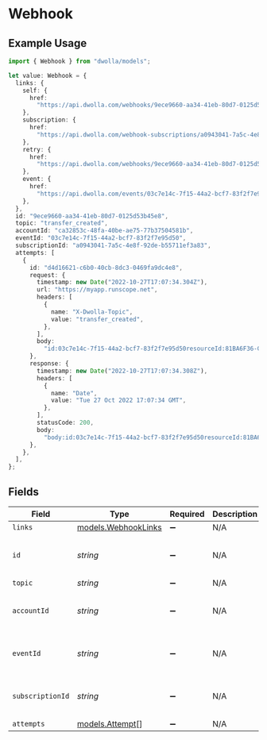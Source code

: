 # Webhook

## Example Usage

```typescript
import { Webhook } from "dwolla/models";

let value: Webhook = {
  links: {
    self: {
      href:
        "https://api.dwolla.com/webhooks/9ece9660-aa34-41eb-80d7-0125d53b45e8",
    },
    subscription: {
      href:
        "https://api.dwolla.com/webhook-subscriptions/a0943041-7a5c-4e8f-92de-b55711ef3a83",
    },
    retry: {
      href:
        "https://api.dwolla.com/webhooks/9ece9660-aa34-41eb-80d7-0125d53b45e8/retries",
    },
    event: {
      href:
        "https://api.dwolla.com/events/03c7e14c-7f15-44a2-bcf7-83f2f7e95d50",
    },
  },
  id: "9ece9660-aa34-41eb-80d7-0125d53b45e8",
  topic: "transfer_created",
  accountId: "ca32853c-48fa-40be-ae75-77b37504581b",
  eventId: "03c7e14c-7f15-44a2-bcf7-83f2f7e95d50",
  subscriptionId: "a0943041-7a5c-4e8f-92de-b55711ef3a83",
  attempts: [
    {
      id: "d4d16621-c6b0-40cb-8dc3-0469fa9dc4e8",
      request: {
        timestamp: new Date("2022-10-27T17:07:34.304Z"),
        url: "https://myapp.runscope.net",
        headers: [
          {
            name: "X-Dwolla-Topic",
            value: "transfer_created",
          },
        ],
        body:
          "id:03c7e14c-7f15-44a2-bcf7-83f2f7e95d50resourceId:81BA6F36-CD7C-E511-80DB-0AA34A9B2388topic:transfer_createdtimestamp:2022-10-27T17:07:34.207Z_links:self:href:https://api.dwolla.com/events/03c7e14c-7f15-44a2-bcf7-83f2f7e95d50account:href:https://api.dwolla.com/accounts/ca32853c-48fa-40be-ae75-77b37504581bresource:href:https://api.dwolla.com/transfers/81BA6F36-CD7C-E511-80DB-0AA34A9B2388",
      },
      response: {
        timestamp: new Date("2022-10-27T17:07:34.308Z"),
        headers: [
          {
            name: "Date",
            value: "Tue 27 Oct 2022 17:07:34 GMT",
          },
        ],
        statusCode: 200,
        body:
          "body:id:03c7e14c-7f15-44a2-bcf7-83f2f7e95d50resourceId:81BA6F36-CD7C-E511-80DB-0AA34A9B2388topic:transfer_createdtimestamp:2022-10-27T17:07:34.207Z_links:self:href:https://api.dwolla.com/events/03c7e14c-7f15-44a2-bcf7-83f2f7e95d50account:href:https://api.dwolla.com/accounts/ca32853c-48fa-40be-ae75-77b37504581bresource:href:https://api.dwolla.com/transfers/81BA6F36-CD7C-E511-80DB-0AA34A9B2388files:[]form:fragment:headers:Connection:[close]Content-Length:[453]Content-Type:[application/json; charset=UTF-8]Host:[myapp.runscope.net]User-Agent:[dwolla-webhooks/1.0]X-Dwolla-Topic:[transfer_created]X-Request-Signature:[bd93780bd7e1ad77ab821094aaa0f9e3dece5ee3]host:myapp.runscope.netmethod:POSTparams:path:/region:us5runscope_host:prod078.runscope.inscheme:httpssource:capturesource_ip:52.24.10.184timestamp:1.4459656543078682e+09url:https://myapp.runscope.net/",
      },
    },
  ],
};
```

## Fields

| Field                                            | Type                                             | Required                                         | Description                                      | Example                                          |
| ------------------------------------------------ | ------------------------------------------------ | ------------------------------------------------ | ------------------------------------------------ | ------------------------------------------------ |
| `links`                                          | [models.WebhookLinks](../models/webhooklinks.md) | :heavy_minus_sign:                               | N/A                                              |                                                  |
| `id`                                             | *string*                                         | :heavy_minus_sign:                               | N/A                                              | 9ece9660-aa34-41eb-80d7-0125d53b45e8             |
| `topic`                                          | *string*                                         | :heavy_minus_sign:                               | N/A                                              | transfer_created                                 |
| `accountId`                                      | *string*                                         | :heavy_minus_sign:                               | N/A                                              | ca32853c-48fa-40be-ae75-77b37504581b             |
| `eventId`                                        | *string*                                         | :heavy_minus_sign:                               | N/A                                              | 03c7e14c-7f15-44a2-bcf7-83f2f7e95d50             |
| `subscriptionId`                                 | *string*                                         | :heavy_minus_sign:                               | N/A                                              | a0943041-7a5c-4e8f-92de-b55711ef3a83             |
| `attempts`                                       | [models.Attempt](../models/attempt.md)[]         | :heavy_minus_sign:                               | N/A                                              |                                                  |